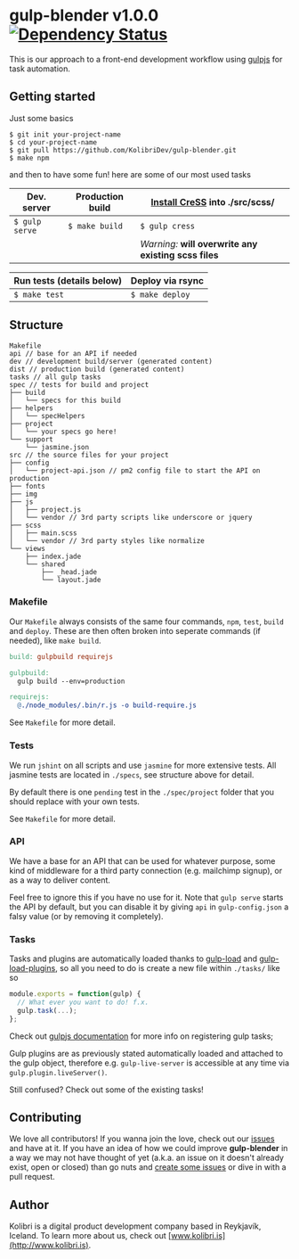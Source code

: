 # gulp-blender v1.0.0 [![Dependency Status](https://gemnasium.com/kolibridev/gulp-blender.png)](https://gemnasium.com/kolibridev/gulp-blender)

This is our approach to a front-end development workflow using [gulpjs](http://gulpjs.com) for task automation.

## Getting started

Just some basics

```shell
$ git init your-project-name
$ cd your-project-name
$ git pull https://github.com/KolibriDev/gulp-blender.git
$ make npm
```

and then to have some fun! here are some of our most used tasks

| Dev. server     | Production build | [Install CreSS](https://github.com/kolibridev/Cress) into ./src/scss/ |
| --------------- | ---------------- | ------------------- |
| `$ gulp serve` | `$ make build` | `$ gulp cress` |
| | | *Warning:* **will overwrite any existing scss files** | |

| Run tests (details below) | Deploy via rsync |
| --------------- | ---------------- |
| `$ make test` | `$ make deploy` |

## Structure

```
Makefile
api // base for an API if needed
dev // development build/server (generated content)
dist // production build (generated content)
tasks // all gulp tasks
spec // tests for build and project
├── build
│   └── specs for this build
├── helpers
│   └── specHelpers
├── project
│   └── your specs go here!
└── support
    └── jasmine.json
src // the source files for your project
├── config
│   └── project-api.json // pm2 config file to start the API on production
├── fonts
├── img
├── js
│   ├── project.js
│   └── vendor // 3rd party scripts like underscore or jquery
├── scss
│   ├── main.scss
│   └── vendor // 3rd party styles like normalize
└── views
    ├── index.jade
    └── shared
        ├── _head.jade
        └── layout.jade
```

### Makefile

Our `Makefile` always consists of the same four commands, `npm`, `test`, `build` and `deploy`. These are then often broken into seperate commands (if needed), like `make build`.

```Makefile
build: gulpbuild requirejs

gulpbuild:
  gulp build --env=production

requirejs:
  @./node_modules/.bin/r.js -o build-require.js
```

See `Makefile` for more detail.

### Tests

We run `jshint` on all scripts and use `jasmine` for more extensive tests. All jasmine tests are located in `./specs`, see structure above for detail.

By default there is one `pending` test in the `./spec/project` folder that you should replace with your own tests.

See `Makefile` for more detail.

### API

We have a base for an API that can be used for whatever purpose, some kind of middleware for a third party connection (e.g. mailchimp signup), or as a way to deliver content.

Feel free to ignore this if you have no use for it. Note that `gulp serve` starts the API by default, but you can disable it by giving `api` in `gulp-config.json` a falsy value (or by removing it completely).

### Tasks

Tasks and plugins are automatically loaded thanks to [gulp-load](https://github.com/popomore/gulp-load) and [gulp-load-plugins](https://github.com/jackfranklin/gulp-load-plugins), so all you need to do is create a new file within `./tasks/` like so

```javascript
module.exports = function(gulp) {
  // What ever you want to do! f.x.
  gulp.task(...);
};
```

Check out [gulpjs documentation](https://github.com/gulpjs/gulp/blob/master/docs/API.md#gulptaskname-deps-fn) for more info on registering gulp tasks;

Gulp plugins are as previously stated automatically loaded and attached to the gulp object, therefore e.g. `gulp-live-server` is accessible at any time via `gulp.plugin.liveServer()`.

Still confused? Check out some of the existing tasks!

## Contributing

We love all contributors! If you wanna join the love, check out our [issues](https://github.com/kolibridev/gulp-blender/issues) and have at it. If you have an idea of how we could improve **gulp-blender** in a way we may not have thought of yet (a.k.a. an issue on it doesn't already exist, open or closed) than go nuts and [create some issues](https://github.com/kolibridev/gulp-blender/issues/new) or dive in with a pull request.


## Author

Kolibri is a digital product development company based in Reykjavík, Iceland. To learn more about us, check out [www.kolibri.is](http://www.kolibri.is).
